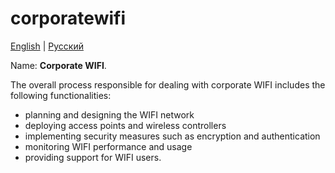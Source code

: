 # corporatewifi

[English](corporatewifi.md) | [Русский](corporatewifi.ru.md)

Name: **Corporate WIFI**.

The overall process responsible for dealing with corporate WIFI includes the following functionalities: 
- planning and designing the WIFI network
- deploying access points and wireless controllers
- implementing security measures such as encryption and authentication
- monitoring WIFI performance and usage
- providing support for WIFI users.
